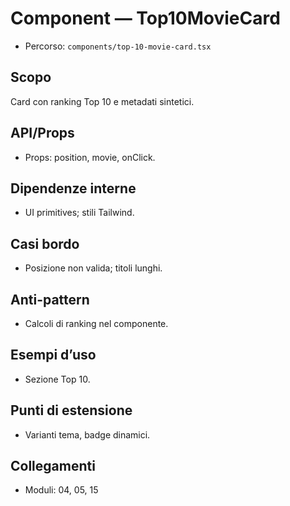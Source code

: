 # Component — Top10MovieCard

- Percorso: `components/top-10-movie-card.tsx`

## Scopo
Card con ranking Top 10 e metadati sintetici.

## API/Props
- Props: position, movie, onClick.

## Dipendenze interne
- UI primitives; stili Tailwind.

## Casi bordo
- Posizione non valida; titoli lunghi.

## Anti-pattern
- Calcoli di ranking nel componente.

## Esempi d’uso
- Sezione Top 10.

## Punti di estensione
- Varianti tema, badge dinamici.

## Collegamenti
- Moduli: 04, 05, 15